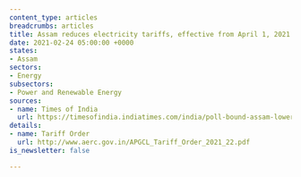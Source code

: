 ```yaml
---
content_type: articles
breadcrumbs: articles
title: Assam reduces electricity tariffs, effective from April 1, 2021
date: 2021-02-24 05:00:00 +0000
states:
- Assam
sectors:
- Energy
subsectors:
- Power and Renewable Energy
sources:
- name: Times of India
  url: https://timesofindia.indiatimes.com/india/poll-bound-assam-lowers-power-tariffs/articleshow/80951914.cms
details:
- name: Tariff Order
  url: http://www.aerc.gov.in/APGCL_Tariff_Order_2021_22.pdf
is_newsletter: false

---
```

